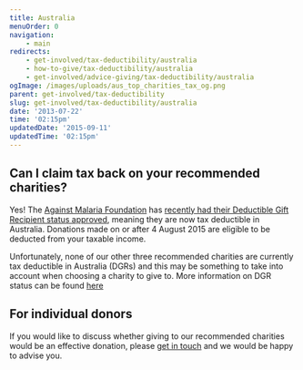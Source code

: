 ```yaml
---
title: Australia
menuOrder: 0
navigation:
    - main
redirects:
    - get-involved/tax-deductibility/australia
    - how-to-give/tax-deductibility/australia
    - get-involved/advice-giving/tax-deductibility/australia
ogImage: /images/uploads/aus_top_charities_tax_og.png
parent: get-involved/tax-deductibility
slug: get-involved/tax-deductibility/australia
date: '2013-07-22'
time: '02:15pm'
updatedDate: '2015-09-11'
updatedTime: '02:15pm'
---
```

## Can I claim tax back on your recommended charities?

Yes! The [Against Malaria Foundation](/top-charities/against-malaria) has [recently had their Deductible Gift Recipient status approved](https://www.againstmalaria.com/NewsItem.aspx?newsitem=AMF-(Australia)-granted-DGR-status-(tax-deductibility-for-donors)), meaning they are now tax deductible in Australia. Donations made on or after 4 August 2015 are eligible to be deducted from your taxable income.

Unfortunately, none of our other three recommended charities are currently tax deductible in Australia (DGRs) and this may be something to take into account when choosing a charity to give to. More information on DGR status can be found [here](https://www.ato.gov.au/Non-profit/Gifts-and-fundraising/Deductible-gift-recipients/)

## For individual donors

If you would like to discuss whether giving to our recommended charities would be an effective donation, please [get in touch](mailto:information@givingwhatwecan.org) and we would be happy to advise you.
